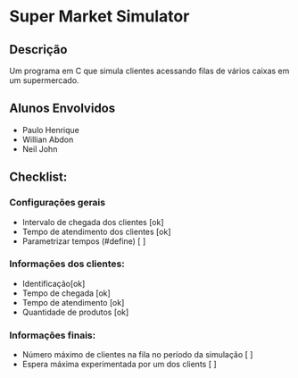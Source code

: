 ﻿# Super Market Simulator

## Descrição
Um programa em C que simula clientes acessando filas de vários caixas em um supermercado.

## Alunos Envolvidos
* Paulo Henrique
* Willian Abdon
* Neil John

## Checklist:

### Configurações gerais
* Intervalo de chegada dos clientes [ok]
* Tempo de atendimento dos clientes [ok]
* Parametrizar tempos (#define) [ ]


### Informações dos clientes:
* Identificação[ok]
* Tempo de chegada [ok]
* Tempo de atendimento [ok]
* Quantidade de produtos [ok]

### Informações finais:
* Número máximo de clientes na fila no período da simulação [ ]
* Espera máxima experimentada por um dos clients [ ]